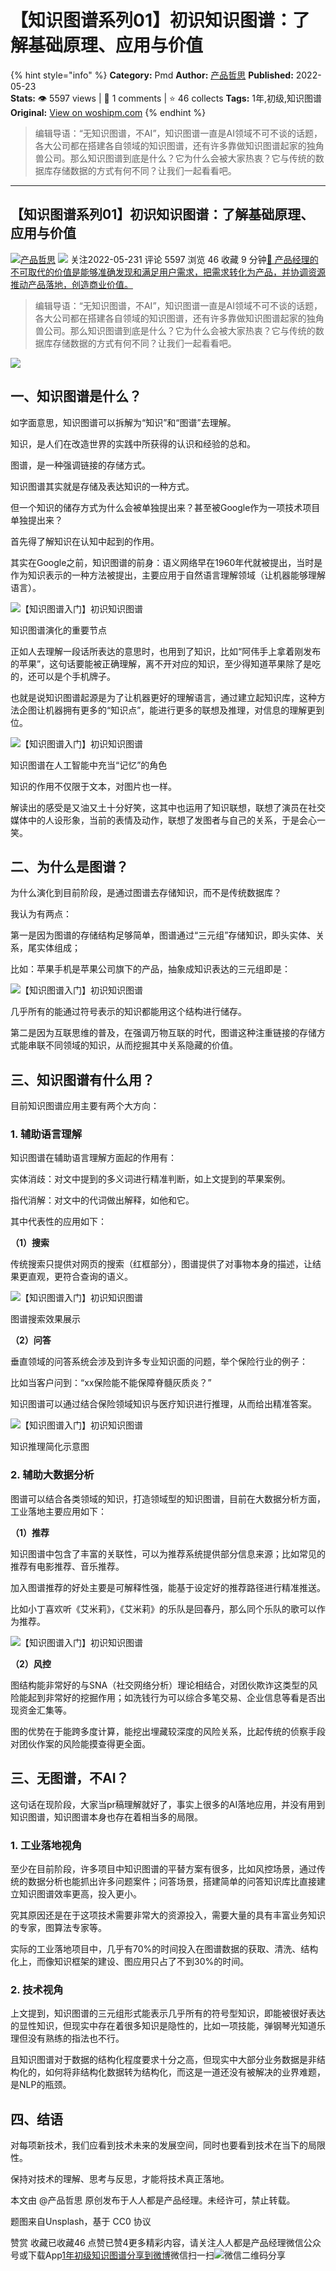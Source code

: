 # 【知识图谱系列01】初识知识图谱：了解基础原理、应用与价值
{% hint style="info" %}
**Category:** Pmd
**Author:** [产品哲思](https://www.woshipm.com/u/882163)
**Published:** 2022-05-23  
**Stats:** 👁️ 5597 views | 💬 1 comments | ⭐ 46 collects
**Tags:** 1年,初级,知识图谱
**Original:** [View on woshipm.com](https://www.woshipm.com/pmd/5451024.html)
{% endhint %}
> 编辑导语：“无知识图谱，不AI”，知识图谱一直是AI领域不可不谈的话题，各大公司都在搭建各自领域的知识图谱，还有许多靠做知识图谱起家的独角兽公司。那么知识图谱到底是什么？它为什么会被大家热衷？它与传统的数据库存储数据的方式有何不同？让我们一起看看吧。

---

## 【知识图谱系列01】初识知识图谱：了解基础原理、应用与价值

[![](https://image.woshipm.com/wp-files/2022/05/QWbXZp3it9lT3EvG98Kr.jpg!/both/72x72)](https://www.woshipm.com/u/882163)[产品哲思](https://www.woshipm.com/u/882163) ![](https://static.woshipm.com/tag/1101_1@2x.png) 关注2022-05-231 评论 5597 浏览 46 收藏 9 分钟[🔗 产品经理的不可取代的价值是能够准确发现和满足用户需求，把需求转化为产品，并协调资源推动产品落地，创造商业价值。](https://ke.qidianla.com/courses/90pm)

> 编辑导语：“无知识图谱，不AI”，知识图谱一直是AI领域不可不谈的话题，各大公司都在搭建各自领域的知识图谱，还有许多靠做知识图谱起家的独角兽公司。那么知识图谱到底是什么？它为什么会被大家热衷？它与传统的数据库存储数据的方式有何不同？让我们一起看看吧。

![](https://image.yunyingpai.com/wp/2022/05/cw7davsjNmhM6FUEoe9i.jpg)

## 一、知识图谱是什么？

如字面意思，知识图谱可以拆解为“知识”和“图谱”去理解。

知识，是人们在改造世界的实践中所获得的认识和经验的总和。

图谱，是一种强调链接的存储方式。

知识图谱其实就是存储及表达知识的一种方式。

但一个知识的储存方式为什么会被单独提出来？甚至被Google作为一项技术项目单独提出来？

首先得了解知识在认知中起到的作用。

其实在Google之前，知识图谱的前身：语义网络早在1960年代就被提出，当时是作为知识表示的一种方法被提出，主要应用于自然语言理解领域（让机器能够理解语言）。

![【知识图谱入门】初识知识图谱](https://image.yunyingpai.com/wp/2022/05/aTSzKMYRyfgjxSbv3SeR.png)

知识图谱演化的重要节点

正如人去理解一段话所表达的意思时，也用到了知识，比如“阿伟手上拿着刚发布的苹果”，这句话要能被正确理解，离不开对应的知识，至少得知道苹果除了是吃的，还可以是个手机牌子。

也就是说知识图谱起源是为了让机器更好的理解语言，通过建立起知识库，这种方法企图让机器拥有更多的“知识点”，能进行更多的联想及推理，对信息的理解更到位。

![【知识图谱入门】初识知识图谱](https://image.yunyingpai.com/wp/2022/05/1bfwC8mpjKeyB09vaei1.png)

知识图谱在人工智能中充当“记忆”的角色

知识的作用不仅限于文本，对图片也一样。

解读出的感受是又油又土十分好笑，这其中也运用了知识联想，联想了演员在社交媒体中的人设形象，当前的表情及动作，联想了发图者与自己的关系，于是会心一笑。

## 二、为什么是图谱？

为什么演化到目前阶段，是通过图谱去存储知识，而不是传统数据库？

我认为有两点：

第一是因为图谱的存储结构足够简单，图谱通过“三元组”存储知识，即头实体、关系，尾实体组成；

比如：苹果手机是苹果公司旗下的产品，抽象成知识表达的三元组即是：

![【知识图谱入门】初识知识图谱](https://image.yunyingpai.com/wp/2022/05/yy3kt83i0ICCh6njcQak.png)

几乎所有的能通过符号表示的知识都能用这个结构进行储存。

第二是因为互联思维的普及，在强调万物互联的时代，图谱这种注重链接的存储方式能串联不同领域的知识，从而挖掘其中关系隐藏的价值。

## 三、知识图谱有什么用？

目前知识图谱应用主要有两个大方向：

### 1\. 辅助语言理解

知识图谱在辅助语言理解方面起的作用有：

实体消歧：对文中提到的多义词进行精准判断，如上文提到的苹果案例。

指代消解：对文中的代词做出解释，如他和它。

其中代表性的应用如下：

**（1）搜索**

传统搜索只提供对网页的搜索（红框部分），图谱提供了对事物本身的描述，让结果更直观，更符合查询的语义。

![【知识图谱入门】初识知识图谱](https://image.yunyingpai.com/wp/2022/05/jkl6HZpJWt9Svy1jG0yL.png)

图谱搜索效果展示

**（2）问答**

垂直领域的问答系统会涉及到许多专业知识面的问题，举个保险行业的例子：

比如当客户问到：“xx保险能不能保障脊髓灰质炎？”

知识图谱可以通过结合保险领域知识与医疗知识进行推理，从而给出精准答案。

![【知识图谱入门】初识知识图谱](https://image.yunyingpai.com/wp/2022/05/YqLrB81LnB13m2MXjE06.png)

知识推理简化示意图

### 2\. 辅助大数据分析

图谱可以结合各类领域的知识，打造领域型的知识图谱，目前在大数据分析方面，工业落地主要应用如下：

**（1）推荐**

知识图谱中包含了丰富的关联性，可以为推荐系统提供部分信息来源；比如常见的推荐有电影推荐、音乐推荐。

加入图谱推荐的好处主要是可解释性强，能基于设定好的推荐路径进行精准推送。

比如小丁喜欢听《艾米莉》，《艾米莉》的乐队是回春丹，那么同个乐队的歌可以作为推荐。

![【知识图谱入门】初识知识图谱](https://image.yunyingpai.com/wp/2022/05/3b5QRG2c4dtRuAYaSuUN.png)

**（2）风控**

图结构能非常好的与SNA（社交网络分析）理论相结合，对团伙欺诈这类型的风险能起到非常好的挖掘作用；如洗钱行为可以综合多笔交易、企业信息等看是否出现资金汇集等。

图的优势在于能跨多度计算，能挖出埋藏较深度的风险关系，比起传统的侦察手段对团伙作案的风险能摸查得更全面。

## 三、无图谱，不AI？

这句话在现阶段，大家当pr稿理解就好了，事实上很多的AI落地应用，并没有用到知识图谱，知识图谱本身也存在着相当多的局限。

### 1\. 工业落地视角

至少在目前阶段，许多项目中知识图谱的平替方案有很多，比如风控场景，通过传统的数据分析也能抓出许多问题案件；问答场景，搭建简单的问答知识库比直接建立知识图谱效率更高，投入更小。

究其原因还是在于这项技术需要非常大的资源投入，需要大量的具有丰富业务知识的专家，图算法专家等。

实际的工业落地项目中，几乎有70%的时间投入在图谱数据的获取、清洗、结构化上，而像知识框架的建设、图应用只占了不到30%的时间。

### 2\. 技术视角

上文提到，知识图谱的三元组形式能表示几乎所有的符号型知识，即能被很好表达的显性知识，但现实中存在着很多知识是隐性的，比如一项技能，弹钢琴光知道乐理但没有熟练的指法也不行。

且知识图谱对于数据的结构化程度要求十分之高，但现实中大部分业务数据是非结构化的，如何将非结构化数据转为结构化，而这是一道还没有被解决的业界难题，是NLP的瓶颈。

## 四、结语

对每项新技术，我们应看到技术未来的发展空间，同时也要看到技术在当下的局限性。

保持对技术的理解、思考与反思，才能将技术真正落地。

本文由 @产品哲思 原创发布于人人都是产品经理。未经许可，禁止转载。

题图来自Unsplash，基于 CC0 协议

赞赏 收藏已收藏46 点赞已赞4更多精彩内容，请关注人人都是产品经理微信公众号或下载App[1年](https://www.woshipm.com/tag/1%e5%b9%b4)[初级](https://www.woshipm.com/tag/%e5%88%9d%e7%ba%a7)[知识图谱](https://www.woshipm.com/tag/%e7%9f%a5%e8%af%86%e5%9b%be%e8%b0%b1)[分享到微博](https://service.weibo.com/share/share.php?appkey=2775287854&title=【知识图谱系列01】初识知识图谱：了解基础原理、应用与价值&url=https://www.woshipm.com/pmd/5451024.html&pic=https://image.yunyingpai.com/wp/2022/05/cw7davsjNmhM6FUEoe9i.jpg)微信扫一扫![微信二维码](https://api.pwmqr.com/qrcode/create/?url=https://www.woshipm.com/pmd/5451024.html)分享